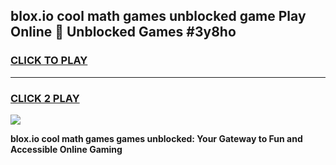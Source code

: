 
## blox.io cool math games unblocked game Play Online 👋 Unblocked Games #3y8ho
<h3>
<a href="https://premium.freeplayer.one?title=blox.io_cool_math_games&ref=21F">CLICK TO PLAY</a></h3>
<hr>

<h3>
<a href="https://premium.freeplayer.one?title=blox.io_cool_math_games&ref=21F">CLICK 2 PLAY</a>
  
</h3>

<a href="https://premium.freeplayer.one?title=blox.io_cool_math_games&ref=21F/"><img src="https://clearcache.store/games.png"></a>


**blox.io cool math games games unblocked: Your Gateway to Fun and Accessible Online Gaming**

